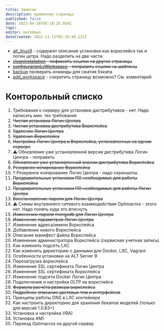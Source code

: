 ```yaml
---
title: Заметки
description: временная страница
published: false
date: 2023-04-18T05:18:25.954Z
tags: 
editor: markdown
dateCreated: 2022-11-11T05:35:40.221Z
---
```


- [alt_linux9](/ru/workspace/softInstal/alt_linux9) - содержит описание установки как воркспейса так и логин цетра. Надо разделить на две части.
- ~~[cleaninstallation](/ru/workspace/cleaninstallation) - пофиксить ссылки на другие страницы~~
- ~~[configurarionLcWorkspace](/ru/workspace/workspace/configurarionLcWorkspace) - поправить ссылки на шаблоны~~
- [backup](/ru/workspace/maintenance/backup) проверить команды для сжатия бэкапа
- [add_workspace](/ru/workspace/maintenance/add_workspace) - сократить страницу возможно? См. коментарий


# Конторольный списко
1. Требования к серверу для установки дистрибутивов - нет. Надо написать мин. тех требования
1. ~~Чистая установка Логин Центра~~
1. ~~Чистая установка дистрибутива Воркспейса~~
1. ~~Удаление Логин Центра~~
1. ~~Удаление Воркспейса~~
1. ~~Настройка Логин Центра и Воркспейса, установленных на одном сервере~~
1. :warning: Обновление уже установленной версии дистрибутива Логин Центра - поправить
1. ~~Обновление уже установленной версии дистрибутива Воркспейса~~
1. ~~Резервное копирование Воркспейса~~
1. :bangbang: Резервное копирование Логин Центра - надо скриншоты
1. ~~Предварительные установки ПО необходимые для работы Воркспейса~~
1. ~~Предварительные установки ПО необходимые для работы Логин Центра~~
1. ~~Восстановление пароля для Логин Центра~~
1. :warning: Схемы внутреннего сетевого взаимодействия Optimacros - этого нет. Надо понять куда это втиснуть
1. ~~Изменению пароля mongodb для Логин Центра~~
1. ~~Изменение параметров Логин Центра~~
1. Изменение адреса/имени Воркспейса
1. Добавление нового Воркспейса
1. Описание манифест файла Воркспейса
1. Изменение администратора Воркспейса (сервисная учетная запись)
1. Как изменить подсеть LXC
1. Как изменить директорию с данными для Docker, LXC, Vagrant
1. Особенности установки на ALT Server 9
1. Перезагрузка воркспейса
1. Изменение SSL сертификата Логин Центра
1. Изменение SSL сертификата Воркспейса
1. Изменение подсети Docker Логин Центра
1. Подключение и настройка OLTP на воркспейсе
1. ~~Формула расчёта размера воркспейса~~
1. ~~Подробное описание цветовых тем и интерфейсов~~
1. Принципы работы DNS в LXC контейнере
1. Как настроить директорию для хранения бекапов моделей (только для версий 1.0.83+)
1. Установка и настройка VBA)
1. Установка AM)
1. Переезд Optimacros на другой сервер